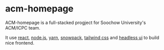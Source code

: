 acm-homepage
===============================================================================

ACM-homepage is a full-stacked progject for Soochow University's ACM/ICPC team.

It use [react][react], [node.js][nodejs], [yarn][yarn], [snowpack][snowpack],
[tailwind css][tailwindcss] and [headless ui][headlessui] to build nice frontend.

[react]: https://reactjs.org/
[nodejs]: https://nodejs.org/
[yarn]: https://yarnpkg.com/
[snowpack]: https://www.snowpack.dev/
[tailwindcss]: https://tailwindcss.com/
[headlessui]: https://headlessui.dev/
